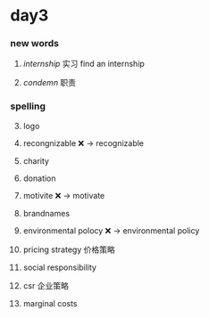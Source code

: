 # day3

### new words

1. _internship_ 实习
   find an internship

2. _condemn_ 职责

### spelling

3. logo

4. recongnizable ❌ -> recognizable

5. charity

6. donation

7. motivite ❌ -> motivate

8. brandnames

9. environmental polocy ❌ -> environmental policy

10. pricing strategy 价格策略

11. social responsibility

12. csr 企业策略

13. marginal costs
